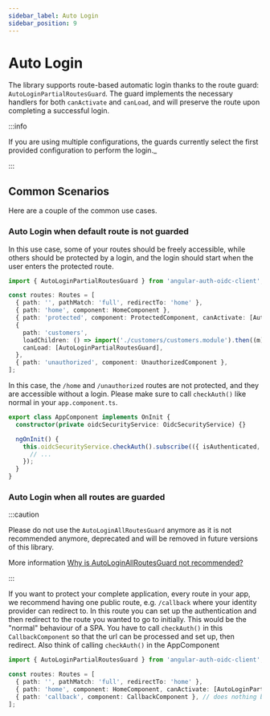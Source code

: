 ```yaml
---
sidebar_label: Auto Login
sidebar_position: 9
---
```


# Auto Login

The library supports route-based automatic login thanks to the route guard: `AutoLoginPartialRoutesGuard`. The guard implements the necessary handlers for both `canActivate` and `canLoad`, and will preserve the route upon completing a successful login.

:::info

If you are using multiple configurations, the guards currently select the first provided configuration to perform the login.\_

:::

## Common Scenarios

Here are a couple of the common use cases.

### Auto Login when default route is not guarded

In this use case, some of your routes should be freely accessible, while others should be protected by a login, and the login should start when the user enters the protected route.

```ts
import { AutoLoginPartialRoutesGuard } from 'angular-auth-oidc-client';

const routes: Routes = [
  { path: '', pathMatch: 'full', redirectTo: 'home' },
  { path: 'home', component: HomeComponent },
  { path: 'protected', component: ProtectedComponent, canActivate: [AutoLoginPartialRoutesGuard] },
  {
    path: 'customers',
    loadChildren: () => import('./customers/customers.module').then((m) => m.CustomersModule),
    canLoad: [AutoLoginPartialRoutesGuard],
  },
  { path: 'unauthorized', component: UnauthorizedComponent },
];
```

In this case, the `/home` and `/unauthorized` routes are not protected, and they are accessible without a login.
Please make sure to call `checkAuth()` like normal in your `app.component.ts`.

```ts
export class AppComponent implements OnInit {
  constructor(private oidcSecurityService: OidcSecurityService) {}

  ngOnInit() {
    this.oidcSecurityService.checkAuth().subscribe(({ isAuthenticated, userData, accessToken }) => {
      // ...
    });
  }
}
```

### Auto Login when all routes are guarded

:::caution

Please do not use the `AutoLoginAllRoutesGuard` anymore as it is not recommended anymore, deprecated and will be removed in future versions of this library.

More information [Why is AutoLoginAllRoutesGuard not recommended?](https://github.com/damienbod/angular-auth-oidc-client/issues/1549)

:::

If you want to protect your complete application, every route in your app, we recommend having one public route, e.g. `/callback` where your identity provider can redirect to. In this route you can set up the authentication and then redirect to the route you wanted to go to initially. This would be the "normal" behaviour of a SPA. You have to call `checkAuth()` in this `CallbackComponent` so that the url can be processed and set up, then redirect. Also think of calling `checkAuth()` in the AppComponent

```ts
import { AutoLoginPartialRoutesGuard } from 'angular-auth-oidc-client';

const routes: Routes = [
  { path: '', pathMatch: 'full', redirectTo: 'home' },
  { path: 'home', component: HomeComponent, canActivate: [AutoLoginPartialRoutesGuard] },
  { path: 'callback', component: CallbackComponent }, // does nothing but setting up auth
];
```
